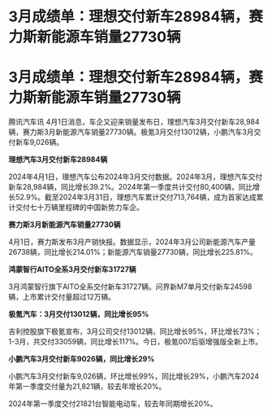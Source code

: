 # 3月成绩单：理想交付新车28984辆，赛力斯新能源车销量27730辆

# 3月成绩单：理想交付新车28984辆，赛力斯新能源车销量27730辆

腾讯汽车讯
4月1日消息，车企又迎来销量发布日，理想汽车3月交付新车28,984辆，赛力斯3月新能源汽车销量27730辆。极氪3月交付13012辆，小鹏汽车3月交付新车9,026辆。

**理想汽车3月交付新车28984辆**

2024年4月1日，理想汽车公布2024年3月交付数据。2024年3月，理想汽车交付新车28,984辆，同比增长39.2%。2024年第一季度共计交付80,400辆，同比增长52.9%。截至2024年3月31日，理想汽车累计交付713,764辆，成为首家达成累计交付七十万辆里程碑的中国新势力车企。

**赛力斯3月新能源汽车销量27730辆**

4月1日，赛力斯发布3月产销快报。数据显示，2024年3月公司新能源汽车产量26738辆，同比增长214.01%；新能源汽车销量27730辆，同比增长225.81%。

**鸿蒙智行AITO全系3月交付新车31727辆**

3月鸿蒙智行旗下AITO全系交付新车31727辆。问界新M7单月交付新车24598辆，上市累计交付量超过12万辆。

**极氪汽车：3月交付13012辆，同比增长95%**

吉利控股旗下极氪宣布，3月公司交付13012辆，同比增长95%，环比增长73%；1-3月，共交付33059辆，同比增长117%。今日，极氪007后驱增强版全新上市。

**小鹏汽车3月交付新车9026辆，同比增长29%**

小鹏汽车3月交付新车9,026辆，环比增长99%，同比增长29%，小鹏汽车2024年第一季度交付量为21,821辆，较去年增长20%。

2024年第一季度交付21821台智能电动车，较去年同期增长20%。

